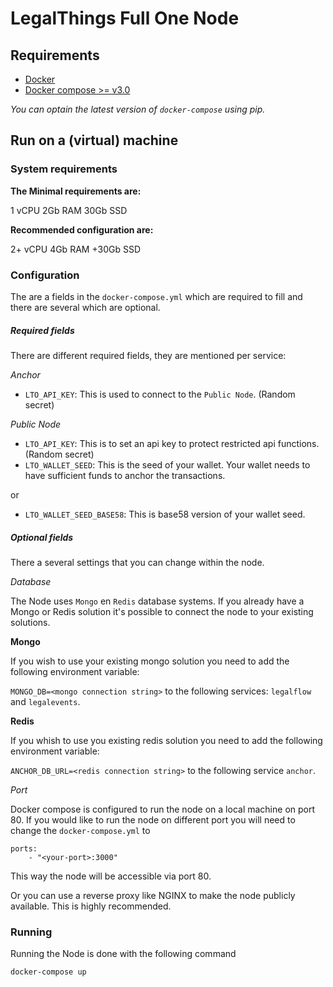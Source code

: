 LegalThings Full One Node
===

Requirements
---

- [Docker](https://www.docker.com/)
- [Docker compose >= v3.0](https://docs.docker.com/compose/)

_You can optain the latest version of `docker-compose` using pip._

Run on a (virtual) machine
---

### System requirements

**The Minimal requirements are:**

1 vCPU
2Gb RAM
30Gb SSD

**Recommended configuration are:**

2+ vCPU
4Gb RAM
+30Gb SSD


### Configuration

The are a fields in the `docker-compose.yml` which are required to fill and there are several which are optional. 

##### Required fields

There are different required fields, they are mentioned per service:

*Anchor*
- `LTO_API_KEY`: This is used to connect to the `Public Node`. (Random secret)

*Public Node*
- `LTO_API_KEY`: This is to set an api key to protect restricted api functions. (Random secret)
- `LTO_WALLET_SEED`: This is the seed of your wallet. Your wallet needs to have sufficient funds to anchor the transactions.

or

- `LTO_WALLET_SEED_BASE58`: This is base58 version of your wallet seed.

##### Optional fields

There a several settings that you can change within the node.

*Database*

The Node uses `Mongo` en `Redis` database systems. If you already have a Mongo or Redis solution it's possible to connect 
the node to your existing solutions. 

**Mongo**

If you wish to use your existing mongo solution you need to add the following environment variable:

`MONGO_DB=<mongo connection string>` to the following services: `legalflow` and `legalevents`.

**Redis** 

If you whish to use you existing redis solution you need to add the following environment variable:

`ANCHOR_DB_URL=<redis connection string>` to the following service `anchor`. 

*Port*

Docker compose is configured to run the node on a local machine on port 80. If you would like to run the node on different
port you will need to change the `docker-compose.yml` to

    ports:
        - "<your-port>:3000"

This way the node will be accessible via port 80.

Or you can use a reverse proxy like NGINX to make the node publicly available. This is highly recommended. 

### Running

Running the Node is done with the following command

    docker-compose up
    
